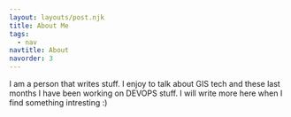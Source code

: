 ```yaml
---
layout: layouts/post.njk
title: About Me
tags:
  - nav
navtitle: About
navorder: 3
---
```


I am a person that writes stuff. I enjoy to talk about GIS tech and these last months I have been working on DEVOPS stuff.
I will write more here when I find something intresting :)


